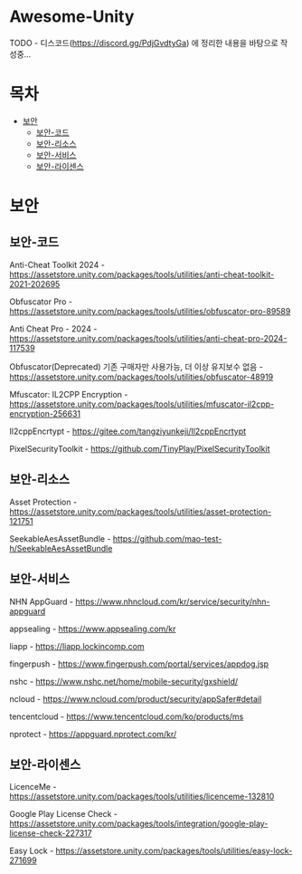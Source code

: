 # Awesome-Unity

TODO -  디스코드(https://discord.gg/PdjGvdtyGa) 에 정리한 내용을 바탕으로 작성중...

# 목차

- [보안](#보안)
    - [보안-코드](#보안-코드)
    - [보안-리소스](#보안-리소스)
    - [보안-서비스](#보안-서비스)
    - [보안-라이센스](#보안-라이센스)

# 보안

## 보안-코드

Anti-Cheat Toolkit 2024 - https://assetstore.unity.com/packages/tools/utilities/anti-cheat-toolkit-2021-202695

Obfuscator Pro - https://assetstore.unity.com/packages/tools/utilities/obfuscator-pro-89589

Anti Cheat Pro - 2024 - https://assetstore.unity.com/packages/tools/utilities/anti-cheat-pro-2024-117539

Obfuscator(Deprecated) 기존 구매자만 사용가능, 더 이상 유지보수 없음 - https://assetstore.unity.com/packages/tools/utilities/obfuscator-48919

Mfuscator: IL2CPP Encryption - https://assetstore.unity.com/packages/tools/utilities/mfuscator-il2cpp-encryption-256631

Il2cppEncrtypt - https://gitee.com/tangziyunkeji/Il2cppEncrtypt

PixelSecurityToolkit - https://github.com/TinyPlay/PixelSecurityToolkit

## 보안-리소스

Asset Protection - https://assetstore.unity.com/packages/tools/utilities/asset-protection-121751

SeekableAesAssetBundle - https://github.com/mao-test-h/SeekableAesAssetBundle

## 보안-서비스

NHN AppGuard - https://www.nhncloud.com/kr/service/security/nhn-appguard

appsealing - https://www.appsealing.com/kr

liapp - https://liapp.lockincomp.com

fingerpush - https://www.fingerpush.com/portal/services/appdog.jsp

nshc - https://www.nshc.net/home/mobile-security/gxshield/

ncloud - https://www.ncloud.com/product/security/appSafer#detail

tencentcloud - https://www.tencentcloud.com/ko/products/ms

nprotect - https://appguard.nprotect.com/kr/

## 보안-라이센스

LicenceMe - https://assetstore.unity.com/packages/tools/utilities/licenceme-132810

Google Play License Check - https://assetstore.unity.com/packages/tools/integration/google-play-license-check-227317

Easy Lock - https://assetstore.unity.com/packages/tools/utilities/easy-lock-271699
